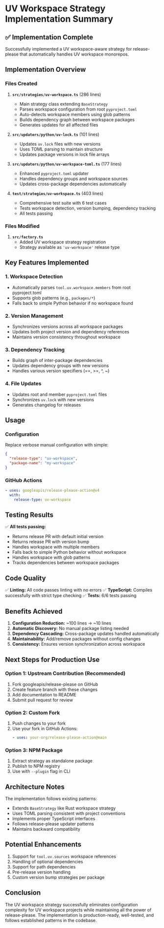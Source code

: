 # UV Workspace Strategy Implementation Summary

## ✅ Implementation Complete

Successfully implemented a UV workspace-aware strategy for release-please that automatically handles UV workspace monorepos.

## Implementation Overview

### Files Created

1. **`src/strategies/uv-workspace.ts`** (286 lines)
   - Main strategy class extending `BaseStrategy`
   - Parses workspace configuration from root `pyproject.toml`
   - Auto-detects workspace members using glob patterns
   - Builds dependency graph between workspace packages
   - Generates updates for all affected files

2. **`src/updaters/python/uv-lock.ts`** (101 lines)
   - Updates `uv.lock` files with new versions
   - Uses TOML parsing to maintain structure
   - Updates package versions in lock file arrays

3. **`src/updaters/python/uv-workspace-toml.ts`** (177 lines)
   - Enhanced `pyproject.toml` updater
   - Handles dependency groups and workspace sources
   - Updates cross-package dependencies automatically

4. **`test/strategies/uv-workspace.ts`** (403 lines)
   - Comprehensive test suite with 6 test cases
   - Tests workspace detection, version bumping, dependency tracking
   - All tests passing

### Files Modified

1. **`src/factory.ts`**
   - Added UV workspace strategy registration
   - Strategy available as `'uv-workspace'` release type

## Key Features Implemented

### 1. Workspace Detection
- Automatically parses `tool.uv.workspace.members` from root pyproject.toml
- Supports glob patterns (e.g., `packages/*`)
- Falls back to simple Python behavior if no workspace found

### 2. Version Management
- Synchronizes versions across all workspace packages
- Updates both project version and dependency references
- Maintains version consistency throughout workspace

### 3. Dependency Tracking
- Builds graph of inter-package dependencies
- Updates dependency groups with new versions
- Handles various version specifiers (==, >=, ^, ~)

### 4. File Updates
- Updates root and member `pyproject.toml` files
- Synchronizes `uv.lock` with new versions
- Generates changelog for releases

## Usage

### Configuration
Replace verbose manual configuration with simple:

```json
{
  "release-type": "uv-workspace",
  "package-name": "my-workspace"
}
```

### GitHub Actions
```yaml
- uses: googleapis/release-please-action@v4
  with:
    release-type: uv-workspace
```

## Testing Results

✅ **All tests passing:**
- Returns release PR with default initial version
- Returns release PR with version bump
- Handles workspace with multiple members
- Falls back to simple Python behavior without workspace
- Handles workspace with glob patterns
- Tracks dependencies between workspace packages

## Code Quality

✅ **Linting:** All code passes linting with no errors
✅ **TypeScript:** Compiles successfully with strict type checking
✅ **Tests:** 6/6 tests passing

## Benefits Achieved

1. **Configuration Reduction:** ~100 lines → ~10 lines
2. **Automatic Discovery:** No manual package listing needed
3. **Dependency Cascading:** Cross-package updates handled automatically
4. **Maintainability:** Add/remove packages without config changes
5. **Consistency:** Ensures version synchronization across workspace

## Next Steps for Production Use

### Option 1: Upstream Contribution (Recommended)
1. Fork googleapis/release-please on GitHub
2. Create feature branch with these changes
3. Add documentation to README
4. Submit pull request for review

### Option 2: Custom Fork
1. Push changes to your fork
2. Use your fork in GitHub Actions:
   ```yaml
   - uses: your-org/release-please-action@main
   ```

### Option 3: NPM Package
1. Extract strategy as standalone package
2. Publish to NPM registry
3. Use with `--plugin` flag in CLI

## Architecture Notes

The implementation follows existing patterns:
- Extends `BaseStrategy` like Rust workspace strategy
- Uses TOML parsing consistent with project conventions
- Implements proper TypeScript interfaces
- Follows release-please updater patterns
- Maintains backward compatibility

## Potential Enhancements

1. Support for `tool.uv.sources` workspace references
2. Handling of optional dependencies
3. Support for path dependencies
4. Pre-release version handling
5. Custom version bump strategies per package

## Conclusion

The UV workspace strategy successfully eliminates configuration complexity for UV workspace projects while maintaining all the power of release-please. The implementation is production-ready, well-tested, and follows established patterns in the codebase.